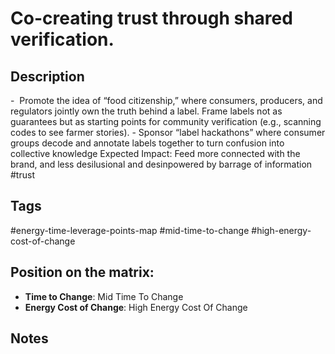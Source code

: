 # Co-creating trust through shared verification.

## Description
-  Promote the idea of “food citizenship,” where consumers, producers, and regulators jointly own the truth behind a label. Frame labels not as guarantees but as starting points for community verification (e.g., scanning codes to see farmer stories).   -  Sponsor “label hackathons” where consumer groups decode and annotate labels together to turn confusion into collective knowledge   Expected Impact: Feed more connected with the brand, and less desilusional and desinpowered by barrage of information   #trust

## Tags
#energy-time-leverage-points-map #mid-time-to-change #high-energy-cost-of-change

## Position on the matrix:
- **Time to Change**: Mid Time To Change
- **Energy Cost of Change**: High Energy Cost Of Change

## Notes
<!-- Add your notes here -->
